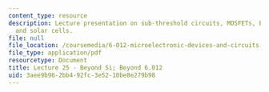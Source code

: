 ```yaml
---
content_type: resource
description: Lecture presentation on sub-threshold circuits, MOSFETs, BJTs, LEDs,
  and solar cells.
file: null
file_location: /coursemedia/6-012-microelectronic-devices-and-circuits-fall-2009/3aee9b962bb492fc3e5210be8e279b98_MIT6_012F09_lec25.pdf
file_type: application/pdf
resourcetype: Document
title: Lecture 25 - Beyond Si; Beyond 6.012
uid: 3aee9b96-2bb4-92fc-3e52-10be8e279b98
---
```

